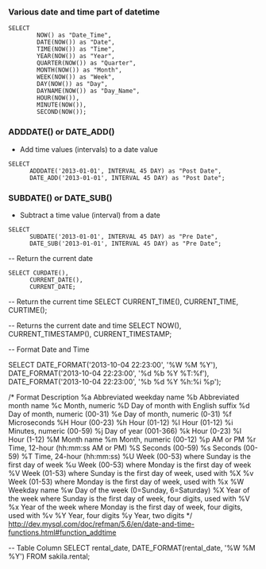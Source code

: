 ### Various date and time part of datetime

```
SELECT 	
		NOW() as "Date_Time",
		DATE(NOW()) as "Date",
		TIME(NOW()) as "Time",
		YEAR(NOW()) as "Year",
		QUARTER(NOW()) as "Quarter",
		MONTH(NOW()) as "Month",
		WEEK(NOW()) as "Week",
		DAY(NOW()) as "Day",
		DAYNAME(NOW()) as "Day_Name",
		HOUR(NOW()),
		MINUTE(NOW()),
		SECOND(NOW());
```

### ADDDATE() or DATE_ADD() 
* Add time values (intervals) to a date value
```
SELECT 
      ADDDATE('2013-01-01', INTERVAL 45 DAY) as "Post Date",
      DATE_ADD('2013-01-01', INTERVAL 45 DAY) as "Post Date";
 ```
 
### SUBDATE() or DATE_SUB()
* Subtract a time value (interval) from a date

```
SELECT
      SUBDATE('2013-01-01', INTERVAL 45 DAY) as "Pre Date",
      DATE_SUB('2013-01-01', INTERVAL 45 DAY) as "Pre Date";
```

-- Return the current date
```
SELECT CURDATE(), 
      CURRENT_DATE(),
      CURRENT_DATE;
```

-- Return the current time
SELECT CURRENT_TIME(), CURRENT_TIME, CURTIME();

-- Returns the current date and time
SELECT NOW(), CURRENT_TIMESTAMP(), CURRENT_TIMESTAMP;



-- Format Date and Time

SELECT 	DATE_FORMAT('2013-10-04 22:23:00', '%W %M %Y'),
		DATE_FORMAT('2013-10-04 22:23:00', '%d %b %Y %T:%f'),
		DATE_FORMAT('2013-10-04 22:23:00', '%b %d %Y %h:%i %p');

/*
Format	Description
%a	Abbreviated weekday name
%b	Abbreviated month name
%c	Month, numeric
%D	Day of month with English suffix
%d	Day of month, numeric (00-31)
%e	Day of month, numeric (0-31)
%f	Microseconds
%H	Hour (00-23)
%h	Hour (01-12)
%I	Hour (01-12)
%i	Minutes, numeric (00-59)
%j	Day of year (001-366)
%k	Hour (0-23)
%l	Hour (1-12)
%M	Month name
%m	Month, numeric (00-12)
%p	AM or PM
%r	Time, 12-hour (hh:mm:ss AM or PM)
%S	Seconds (00-59)
%s	Seconds (00-59)
%T	Time, 24-hour (hh:mm:ss)
%U	Week (00-53) where Sunday is the first day of week
%u	Week (00-53) where Monday is the first day of week
%V	Week (01-53) where Sunday is the first day of week, used with %X
%v	Week (01-53) where Monday is the first day of week, used with %x
%W	Weekday name
%w	Day of the week (0=Sunday, 6=Saturday)
%X	Year of the week where Sunday is the first day of week, four digits, used with %V
%x	Year of the week where Monday is the first day of week, four digits, used with %v
%Y	Year, four digits
%y	Year, two digits
*/
http://dev.mysql.com/doc/refman/5.6/en/date-and-time-functions.html#function_addtime


-- Table Column
SELECT rental_date, DATE_FORMAT(rental_date, '%W %M %Y')
FROM sakila.rental;































